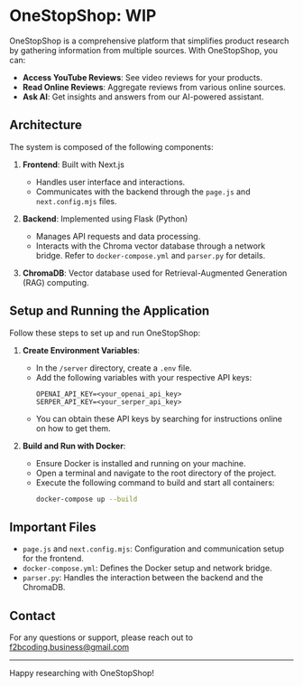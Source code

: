 # OneStopShop: WIP

OneStopShop is a comprehensive platform that simplifies product research by gathering information from multiple sources. With OneStopShop, you can:

- **Access YouTube Reviews**: See video reviews for your products.
- **Read Online Reviews**: Aggregate reviews from various online sources.
- **Ask AI**: Get insights and answers from our AI-powered assistant.

## Architecture

The system is composed of the following components:

1. **Frontend**: Built with Next.js
   - Handles user interface and interactions.
   - Communicates with the backend through the `page.js` and `next.config.mjs` files.

2. **Backend**: Implemented using Flask (Python)
   - Manages API requests and data processing.
   - Interacts with the Chroma vector database through a network bridge. Refer to `docker-compose.yml` and `parser.py` for details.

3. **ChromaDB**: Vector database used for Retrieval-Augmented Generation (RAG) computing.

## Setup and Running the Application

Follow these steps to set up and run OneStopShop:

1. **Create Environment Variables**:
   - In the `/server` directory, create a `.env` file.
   - Add the following variables with your respective API keys:
     ```env
     OPENAI_API_KEY=<your_openai_api_key>
     SERPER_API_KEY=<your_serper_api_key>
     ```
   - You can obtain these API keys by searching for instructions online on how to get them.

2. **Build and Run with Docker**:
   - Ensure Docker is installed and running on your machine.
   - Open a terminal and navigate to the root directory of the project.
   - Execute the following command to build and start all containers:
     ```bash
     docker-compose up --build
     ```

## Important Files

- `page.js` and `next.config.mjs`: Configuration and communication setup for the frontend.
- `docker-compose.yml`: Defines the Docker setup and network bridge.
- `parser.py`: Handles the interaction between the backend and the ChromaDB.


## Contact

For any questions or support, please reach out to f2bcoding.business@gmail.com

---

Happy researching with OneStopShop!